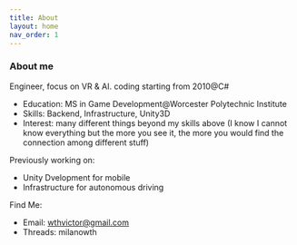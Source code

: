 ```yaml
---
title: About
layout: home
nav_order: 1
---
```


### About me

Engineer, focus on VR & AI. coding starting from 2010@C#

- Education: MS in Game Development@Worcester Polytechnic Institute
- Skills: Backend, Infrastructure, Unity3D
- Interest: many different things beyond my skills above (I know I cannot know everything but the more you see it, the more you would find the connection among different stuff)

Previously working on:
- Unity Dvelopment for mobile
- Infrastructure for autonomous driving

Find Me:
- Email: wthvictor@gmail.com
- Threads: milanowth
